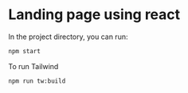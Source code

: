 # Landing page using react

In the project directory, you can run:

```sh
npm start
```

To run Tailwind

```sh
npm run tw:build
```


